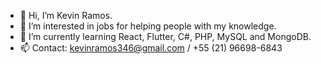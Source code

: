 - 👋 Hi, I’m Kevin Ramos.
- 👀 I’m interested in jobs for helping people with my knowledge.
- 🌱 I’m currently learning React, Flutter, C#, PHP, MySQL and MongoDB.
- 📫 Contact: kevinramos346@gmail.com / +55 (21) 96698-6843

<!---
steverogersdev/steverogersdev is a ✨ special ✨ repository because its `README.md` (this file) appears on your GitHub profile.
You can click the Preview link to take a look at your changes.
--->
